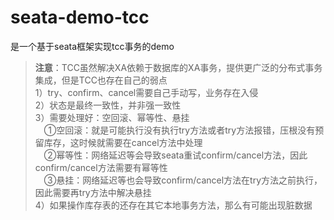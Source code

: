 # seata-demo-tcc
是一个基于seata框架实现tcc事务的demo
> **注意**：TCC虽然解决XA依赖于数据库的XA事务，提供更广泛的分布式事务集成，但是TCC也存在自己的弱点  
> 1）try、confirm、cancel需要自己手动写，业务存在入侵  
> 2）状态是最终一致性，并非强一致性  
> 3）需要处理好：空回滚、幂等性、悬挂  
> &ensp;&ensp;①空回滚：就是可能执行没有执行try方法或者try方法报错，压根没有预留库存，这时候就需要在cancel方法中处理  
> &ensp;&ensp;②幂等性：网络延迟等会导致seata重试confirm/cancel方法，因此confirm/cancel方法需要有幂等性  
> &ensp;&ensp;③悬挂：网络延迟等也会导致confirm/cancel方法在try方法之前执行，因此需要再try方法中解决悬挂  
> 4）如果操作库存表的还存在其它本地事务方法，那么有可能出现脏数据